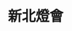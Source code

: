 ---
title: '新北燈會'
type: '活動硬體執行'
pictures: '["https://raw.githubusercontent.com/chyushya/cms-content/main/content/resources/images/1651124805501-1024-640-04.jpg"]'
---